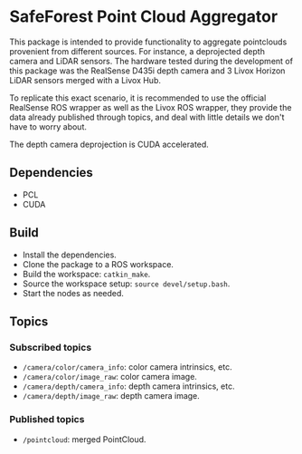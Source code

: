 # SafeForest Point Cloud Aggregator

This package is intended to provide functionality to aggregate pointclouds provenient from different sources. For instance, a deprojected depth camera and LiDAR sensors. The hardware tested during the development of this package was the RealSense D435i depth camera and 3 Livox Horizon LiDAR sensors merged with a Livox Hub.

To replicate this exact scenario, it is recommended to use the official RealSense ROS wrapper as well as the Livox ROS wrapper, they provide the data already published through topics, and deal with little details we don't have to worry about.

The depth camera deprojection is CUDA accelerated.

## Dependencies
- PCL
- CUDA

## Build
- Install the dependencies.
- Clone the package to a ROS workspace.
- Build the workspace: ```catkin_make```.
- Source the workspace setup: ```source devel/setup.bash```.
- Start the nodes as needed.

## Topics
### Subscribed topics
- ```/camera/color/camera_info```: color camera intrinsics, etc.
- ```/camera/color/image_raw```: color camera image.
- ```/camera/depth/camera_info```: depth camera intrinsics, etc.
- ```/camera/depth/image_raw```: depth camera image.

### Published topics
- ```/pointcloud```: merged PointCloud.
